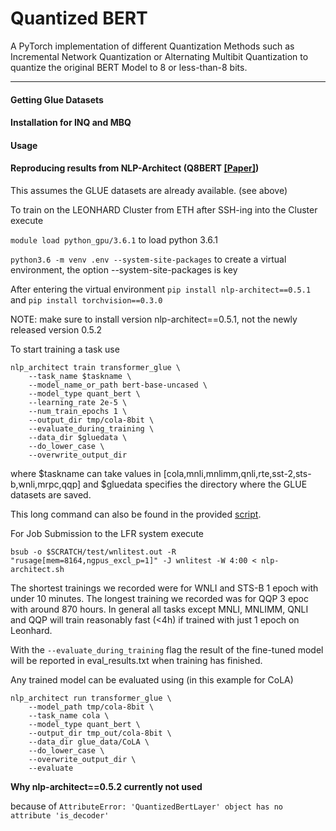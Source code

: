 # Quantized BERT
A PyTorch implementation of different Quantization Methods such as Incremental Network Quantization or Alternating Multibit Quantization to quantize the original BERT Model to 8 or less-than-8 bits.

----
#### Getting Glue Datasets

#### Installation for INQ and MBQ

#### Usage

#### Reproducing results from NLP-Architect (Q8BERT [[Paper]](https://arxiv.org/abs/1910.06188))

This assumes the GLUE datasets are already available. (see above)

To train on the LEONHARD Cluster from ETH after SSH-ing into the Cluster execute

`module load python_gpu/3.6.1` to load python 3.6.1

<!---
(python3.6 -m pip3 install -U --user pip setuptools virtualenv) #necessary for first time virtualenv setup
-->

`python3.6 -m venv .env --system-site-packages` to create a virtual environment, the option --system-site-packages is key

After entering the virtual environment `pip install nlp-architect==0.5.1` and `pip install torchvision==0.3.0`

NOTE: make sure to install version nlp-architect==0.5.1, not the newly released version 0.5.2

To start training a task use

```
nlp_architect train transformer_glue \
    --task_name $taskname \
    --model_name_or_path bert-base-uncased \
    --model_type quant_bert \
    --learning_rate 2e-5 \
    --num_train_epochs 1 \
    --output_dir tmp/cola-8bit \
    --evaluate_during_training \
    --data_dir $gluedata \
    --do_lower_case \
    --overwrite_output_dir
```
where $taskname can take values in [cola,mnli,mnlimm,qnli,rte,sst-2,sts-b,wnli,mrpc,qqp] and $gluedata specifies the directory where the GLUE datasets are saved.

This long command can also be found in the provided [script](nlp-architect.sh).

For Job Submission to the LFR system execute
```
bsub -o $SCRATCH/test/wnlitest.out -R "rusage[mem=8164,ngpus_excl_p=1]" -J wnlitest -W 4:00 < nlp-architect.sh
```
The shortest trainings we recorded were for WNLI and STS-B 1 epoch with under 10 minutes. The longest training we recorded was for QQP 3 epoc with around 870 hours. In general all tasks except MNLI, MNLIMM, QNLI and QQP will train reasonably fast (<4h) if trained with just 1 epoch on Leonhard.

With the `--evaluate_during_training` flag the result of the fine-tuned model will be reported in eval_results.txt when training has finished.

Any trained model can be evaluated using (in this example for CoLA)

```
nlp_architect run transformer_glue \
    --model_path tmp/cola-8bit \
    --task_name cola \
    --model_type quant_bert \
    --output_dir tmp_out/cola-8bit \
    --data_dir glue_data/CoLA \
    --do_lower_case \
    --overwrite_output_dir \
    --evaluate
```

 **Why nlp-architect==0.5.2 currently not used**
 
 because of 
 `AttributeError: 'QuantizedBertLayer' object has no attribute 'is_decoder'` 
